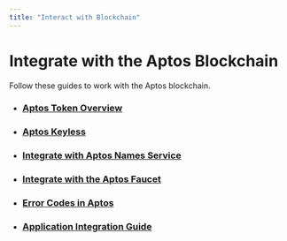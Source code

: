 ```yaml
---
title: "Interact with Blockchain"
---
```


# Integrate with the Aptos Blockchain

Follow these guides to work with the Aptos blockchain.

- ### [Aptos Token Overview](../guides/nfts/aptos-token-overview.md)
- ### [Aptos Keyless](../guides/keyless/aptos-keyless-overview.md)
- ### [Integrate with Aptos Names Service](aptos-name-service-connector.md)
- ### [Integrate with the Aptos Faucet](../guides/system-integrators-guide.md#integrating-with-the-faucet)
- ### [Error Codes in Aptos](../reference/error-codes.md)
- ### [Application Integration Guide](../guides/system-integrators-guide.md)
